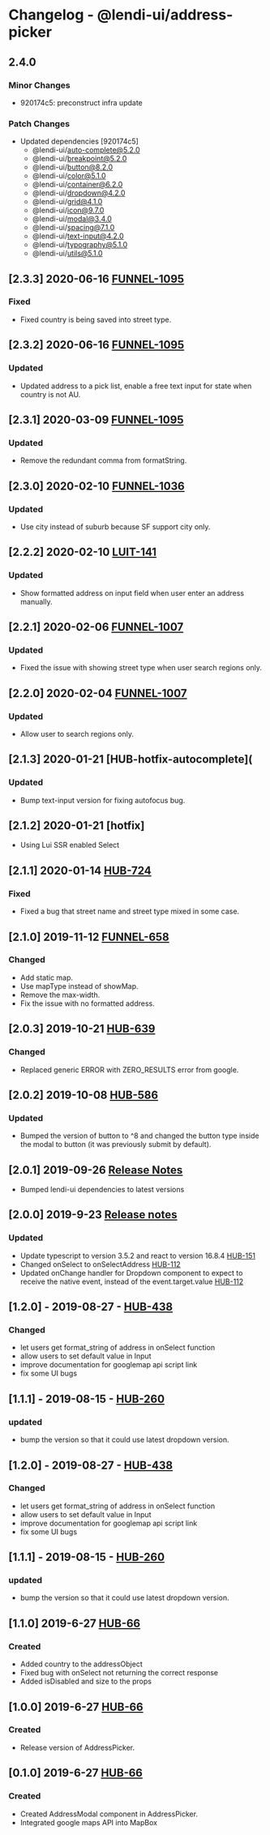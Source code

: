 # Changelog - @lendi-ui/address-picker

## 2.4.0

### Minor Changes

- 920174c5: preconstruct infra update

### Patch Changes

- Updated dependencies [920174c5]
  - @lendi-ui/auto-complete@5.2.0
  - @lendi-ui/breakpoint@5.2.0
  - @lendi-ui/button@8.2.0
  - @lendi-ui/color@5.1.0
  - @lendi-ui/container@6.2.0
  - @lendi-ui/dropdown@4.2.0
  - @lendi-ui/grid@4.1.0
  - @lendi-ui/icon@9.7.0
  - @lendi-ui/modal@3.4.0
  - @lendi-ui/spacing@7.1.0
  - @lendi-ui/text-input@4.2.0
  - @lendi-ui/typography@5.1.0
  - @lendi-ui/utils@5.1.0

## [2.3.3] 2020-06-16 [FUNNEL-1095](https://creditandfinance.atlassian.net/browse/FUNNEL-1363)

### Fixed

- Fixed country is being saved into street type.

## [2.3.2] 2020-06-16 [FUNNEL-1095](https://creditandfinance.atlassian.net/browse/FUNNEL-1363)

### Updated

- Updated address to a pick list, enable a free text input for state when country is not AU.

## [2.3.1] 2020-03-09 [FUNNEL-1095](https://creditandfinance.atlassian.net/browse/FUNNEL-1095)

### Updated

- Remove the redundant comma from formatString.

## [2.3.0] 2020-02-10 [FUNNEL-1036](https://creditandfinance.atlassian.net/browse/FUNNEL-1036)

### Updated

- Use city instead of suburb because SF support city only.

## [2.2.2] 2020-02-10 [LUIT-141](https://creditandfinance.atlassian.net/browse/LUIT-141)

### Updated

- Show formatted address on input field when user enter an address manually.

## [2.2.1] 2020-02-06 [FUNNEL-1007](https://creditandfinance.atlassian.net/browse/FUNNEL-1007)

### Updated

- Fixed the issue with showing street type when user search regions only.

## [2.2.0] 2020-02-04 [FUNNEL-1007](https://creditandfinance.atlassian.net/browse/FUNNEL-1007)

### Updated

- Allow user to search regions only.

## [2.1.3] 2020-01-21 [HUB-hotfix-autocomplete](

### Updated

- Bump text-input version for fixing autofocus bug.

## [2.1.2] 2020-01-21 [hotfix]

- Using Lui SSR enabled Select

## [2.1.1] 2020-01-14 [HUB-724](https://creditandfinance.atlassian.net/browse/HUB-724)

### Fixed

- Fixed a bug that street name and street type mixed in some case.

## [2.1.0] 2019-11-12 [FUNNEL-658](https://creditandfinance.atlassian.net/browse/FUNNEL-658)

### Changed

- Add static map.
- Use mapType instead of showMap.
- Remove the max-width.
- Fix the issue with no formatted address.

## [2.0.3] 2019-10-21 [HUB-639](https://creditandfinance.atlassian.net/browse/HUB-639)

### Changed

- Replaced generic ERROR with ZERO_RESULTS error from google.

## [2.0.2] 2019-10-08 [HUB-586](https://creditandfinance.atlassian.net/browse/HUB-586)

### Updated

- Bumped the version of button to ^8 and changed the button type inside the modal to button (it was previously submit by default).

## [2.0.1] 2019-09-26 [Release Notes](https://creditandfinance.atlassian.net/wiki/spaces/HUB/pages/803930391/Upcoming+Major+Changes)

- Bumped lendi-ui dependencies to latest versions

## [2.0.0] 2019-9-23 [Release notes](https://creditandfinance.atlassian.net/wiki/spaces/HUB/pages/803930391/Upcoming+Major+Changes)

### Updated

- Update typescript to version 3.5.2 and react to version 16.8.4 [HUB-151](https://creditandfinance.atlassian.net/browse/HUB-151)
- Changed onSelect to onSelectAddress [HUB-112](https://creditandfinance.atlassian.net/browse/HUB-112)
- Updated onChange handler for Dropdown component to expect to receive the native event, instead of the event.target.value [HUB-112](https://creditandfinance.atlassian.net/browse/HUB-112)

## [1.2.0] - 2019-08-27 - [HUB-438](https://creditandfinance.atlassian.net/browse/HUB-260)

### Changed

- let users get format_string of address in onSelect function
- allow users to set default value in Input
- improve documentation for googlemap api script link
- fix some UI bugs

## [1.1.1] - 2019-08-15 - [HUB-260](https://creditandfinance.atlassian.net/browse/HUB-260)

### updated

- bump the version so that it could use latest dropdown version.

## [1.2.0] - 2019-08-27 - [HUB-438](https://creditandfinance.atlassian.net/browse/HUB-260)

### Changed

- let users get format_string of address in onSelect function
- allow users to set default value in Input
- improve documentation for googlemap api script link
- fix some UI bugs

## [1.1.1] - 2019-08-15 - [HUB-260](https://creditandfinance.atlassian.net/browse/HUB-260)

### updated

- bump the version so that it could use latest dropdown version.

## [1.1.0] 2019-6-27 [HUB-66](https://creditandfinance.atlassian.net/browse/HUB-66)

### Created

- Added country to the addressObject
- Fixed bug with onSelect not returning the correct response
- Added isDisabled and size to the props

## [1.0.0] 2019-6-27 [HUB-66](https://creditandfinance.atlassian.net/browse/HUB-66)

### Created

- Release version of AddressPicker.

## [0.1.0] 2019-6-27 [HUB-66](https://creditandfinance.atlassian.net/browse/HUB-66)

### Created

- Created AddressModal component in AddressPicker.
- Integrated google maps API into MapBox
